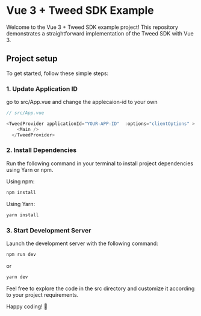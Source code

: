 # Vue 3 + Tweed SDK Example

Welcome to the Vue 3 + Tweed SDK example project! This repository demonstrates a straightforward implementation of the Tweed SDK with Vue 3.

## Project setup

To get started, follow these simple steps:

### 1. Update Application ID
go to src/App.vue and change the applecaion-id to your own

```javascript
// src/App.vue

<TweedProvider applicationId="YOUR-APP-ID"  :options="clientOptions" >
    <Main />
  </TweedProvider>

```
### 2. Install Dependencies

Run the following command in your terminal to install project dependencies using Yarn or npm.

Using npm:
```bash
npm install

```
Using Yarn:
```bash
yarn install
```

### 3. Start Development Server
Launch the development server with the following command:

```bash
npm run dev
```

or

```bash
yarn dev

```

Feel free to explore the code in the src directory and customize it according to your project requirements.

Happy coding! 🚀


